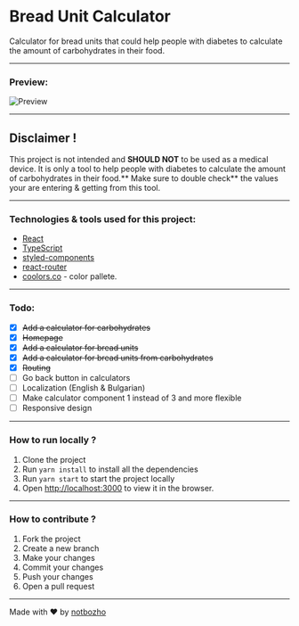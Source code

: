 # Bread Unit Calculator
Calculator for bread units that could help people with diabetes to calculate the amount of carbohydrates in their food.

---

### Preview:

![Preview](https://i.imgur.com/LXL422m.png)

---

## Disclaimer !

This project is not intended and **SHOULD NOT** to be used as a medical device. It is only a tool to help people with diabetes to calculate the amount of carbohydrates in their food.** Make sure to double check** the values your are entering & getting from this tool.

---

### Technologies & tools used for this project:

- [React](https://reactjs.org/)
- [TypeScript](https://www.typescriptlang.org/)
- [styled-components](https://styled-components.com/)
- [react-router](https://reactrouter.com/)
- [coolors.co](https://coolors.co/palette/f8f9fa-e9ecef-dee2e6-ced4da-a4adb6-6c757d-4a5159-2e3338-121517) - color pallete.

---

### Todo:

- [x] ~~Add a calculator for carbohydrates~~
- [x] ~~Homepage~~
- [x] ~~Add a calculator for bread units~~
- [x] ~~Add a calculator for bread units from carbohydrates~~
- [x] ~~Routing~~
- [ ] Go back button in calculators
- [ ] Localization (English & Bulgarian)
- [ ] Make calculator component 1 instead of 3 and more flexible 
- [ ] Responsive design

---

### How to run locally ?

1. Clone the project
2. Run `yarn install` to install all the dependencies
3. Run `yarn start` to start the project locally
4. Open [http://localhost:3000](http://localhost:3000) to view it in the browser.

---

### How to contribute ?

1. Fork the project
2. Create a new branch
3. Make your changes
4. Commit your changes
5. Push your changes
6. Open a pull request

---

Made with ❤️ by [notbozho](https://github.com/notbozho)